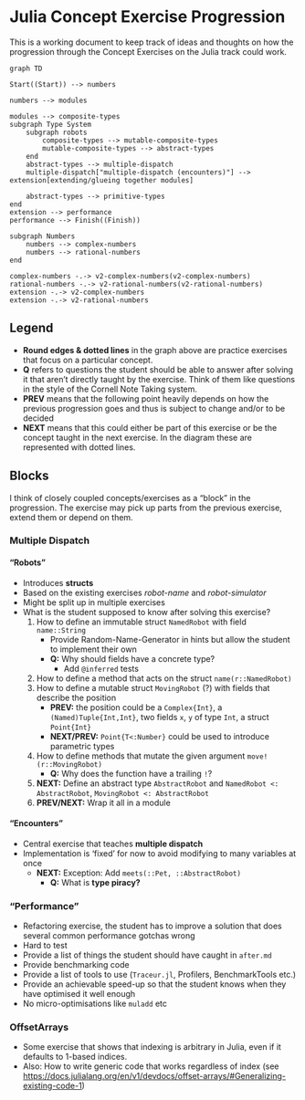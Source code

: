 # Julia Concept Exercise Progression

This is a working document to keep track of ideas and thoughts on how the progression through the Concept Exercises on the Julia track could work.

```mermaid
graph TD

Start((Start)) --> numbers

numbers --> modules

modules --> composite-types
subgraph Type System
	subgraph robots
		composite-types --> mutable-composite-types
		mutable-composite-types --> abstract-types
	end
	abstract-types --> multiple-dispatch
	multiple-dispatch["multiple-dispatch (encounters)"] --> extension[extending/glueing together modules]
	
	abstract-types --> primitive-types
end
extension --> performance
performance --> Finish((Finish))

subgraph Numbers
	numbers --> complex-numbers
	numbers --> rational-numbers
end

complex-numbers -.-> v2-complex-numbers(v2-complex-numbers)
rational-numbers -.-> v2-rational-numbers(v2-rational-numbers)
extension -.-> v2-complex-numbers
extension -.-> v2-rational-numbers
```

## Legend

- **Round edges & dotted lines** in the graph above are practice exercises that focus on a particular concept.
- **Q** refers to questions the student should be able to answer after solving it that aren’t directly taught by the exercise. Think of them like questions in the style of the Cornell Note Taking system.
- **PREV** means that the following point heavily depends on how the previous progression goes and thus is subject to change and/or to be decided
- **NEXT** means that this could either be part of this exercise or be the concept taught in the next exercise. In the diagram these are represented with dotted lines.

## Blocks

I think of closely coupled concepts/exercises as a “block” in the progression. The exercise may pick up parts from the previous exercise, extend them or depend on them.

### Multiple Dispatch

#### “Robots”

- Introduces **structs**
- Based on the existing exercises _robot-name_ and _robot-simulator_
- Might be split up in multiple exercises
- What is the student supposed to know after solving this exercise?
    1. How to define an immutable struct `NamedRobot` with field `name::String`
        - Provide Random-Name-Generator in hints but allow the student to implement their own
        - **Q:** Why should fields have a concrete type?
            - Add `@inferred` tests
    1. How to define a method that acts on the struct `name(r::NamedRobot)`
    1. How to define a mutable struct `MovingRobot` (?) with fields that describe the position
        - **PREV:** the position could be a `Complex{Int}`, a `(Named)Tuple{Int,Int}`, two fields `x`, `y` of type `Int`, a struct `Point{Int}`
        - **NEXT/PREV:** `Point{T<:Number}` could be used to introduce parametric types
    1. How to define methods that mutate the given argument `move!(r::MovingRobot)`
        - **Q:** Why does the function have a trailing `!`?
    1. **NEXT:** Define an abstract type `AbstractRobot` and `NamedRobot <: AbstractRobot`, `MovingRobot <: AbstractRobot`
    1. **PREV/NEXT:** Wrap it all in a module

#### “Encounters”

- Central exercise that teaches **multiple dispatch**
- Implementation is ‘fixed’ for now to avoid modifying to many variables at once
    - **NEXT:** Exception: Add `meets(::Pet, ::AbstractRobot)`
        - **Q:** What is **type piracy?**

### “Performance”

- Refactoring exercise, the student has to improve a solution that does several common performance gotchas wrong
- Hard to test
- Provide a list of things the student should have caught in `after.md`
- Provide benchmarking code
- Provide a list of tools to use (`Traceur.jl`, Profilers, BenchmarkTools etc.)
- Provide an achievable speed-up so that the student knows when they have optimised it well enough
- No micro-optimisations like `muladd` etc

### OffsetArrays

- Some exercise that shows that indexing is arbitrary in Julia, even if it defaults to 1-based indices.
- Also: How to write generic code that works regardless of index (see https://docs.julialang.org/en/v1/devdocs/offset-arrays/#Generalizing-existing-code-1)

